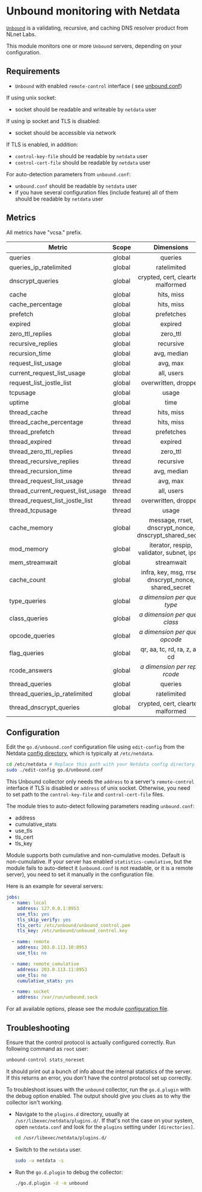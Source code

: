 <!--
title: "Unbound monitoring with Netdata"
description: "Monitor the health and performance of Unbound DNS resolvers with zero configuration, per-second metric granularity, and interactive visualizations."
custom_edit_url: https://github.com/netdata/go.d.plugin/edit/master/modules/unbound/README.md
sidebar_label: "Unbound"
-->

# Unbound monitoring with Netdata

[`Unbound`](https://nlnetlabs.nl/projects/unbound/about/) is a validating, recursive, and caching DNS resolver product
from NLnet Labs.

This module monitors one or more `Unbound` servers, depending on your configuration.

## Requirements

- `Unbound` with enabled `remote-control` interface (
  see [unbound.conf](https://nlnetlabs.nl/documentation/unbound/unbound.conf))

If using unix socket:

- socket should be readable and writeable by `netdata` user

If using ip socket and TLS is disabled:

- socket should be accessible via network

If TLS is enabled, in addition:

- `control-key-file` should be readable by `netdata` user
- `control-cert-file` should be readable by `netdata` user

For auto-detection parameters from `unbound.conf`:

- `unbound.conf` should be readable by `netdata` user
- if you have several configuration files (include feature) all of them should be readable by `netdata` user

## Metrics

All metrics have "vcsa." prefix.

| Metric                            | Scope  |                       Dimensions                       |    Units     |
|-----------------------------------|:------:|:------------------------------------------------------:|:------------:|
| queries                           | global |                        queries                         |   queries    |
| queries_ip_ratelimited            | global |                      ratelimited                       |   queries    |
| dnscrypt_queries                  | global |          crypted, cert, cleartext, malformed           |   queries    |
| cache                             | global |                       hits, miss                       |    events    |
| cache_percentage                  | global |                       hits, miss                       |  percentage  |
| prefetch                          | global |                       prefetches                       |  prefetches  |
| expired                           | global |                        expired                         |   replies    |
| zero_ttl_replies                  | global |                        zero_ttl                        |   replies    |
| recursive_replies                 | global |                       recursive                        |   replies    |
| recursion_time                    | global |                      avg, median                       | milliseconds |
| request_list_usage                | global |                        avg, max                        |   queries    |
| current_request_list_usage        | global |                       all, users                       |   queries    |
| request_list_jostle_list          | global |                  overwritten, dropped                  |   queries    |
| tcpusage                          | global |                         usage                          |   buffers    |
| uptime                            | global |                          time                          |   seconds    |
| thread_cache                      | thread |                       hits, miss                       |    events    |
| thread_cache_percentage           | thread |                       hits, miss                       |  percentage  |
| thread_prefetch                   | thread |                       prefetches                       |  prefetches  |
| thread_expired                    | thread |                        expired                         |   replies    |
| thread_zero_ttl_replies           | thread |                        zero_ttl                        |   replies    |
| thread_recursive_replies          | thread |                       recursive                        |   replies    |
| thread_recursion_time             | thread |                      avg, median                       | milliseconds |
| thread_request_list_usage         | thread |                        avg, max                        |   queries    |
| thread_current_request_list_usage | thread |                       all, users                       |   queries    |
| thread_request_list_jostle_list   | thread |                  overwritten, dropped                  |   queries    |
| thread_tcpusage                   | thread |                         usage                          |   buffers    |
| cache_memory                      | global | message, rrset, dnscrypt_nonce, dnscrypt_shared_secret |      KB      |
| mod_memory                        | global |       iterator, respip, validator, subnet, ipsec       |      KB      |
| mem_streamwait                    | global |                       streamwait                       |      KB      |
| cache_count                       | global | infra, key, msg, rrset, dnscrypt_nonce, shared_secret  |    items     |
| type_queries                      | global |           <i>a dimension per query type</i>            |   queries    |
| class_queries                     | global |           <i>a dimension per query class</i>           |   queries    |
| opcode_queries                    | global |          <i>a dimension per query opcode</i>           |   queries    |
| flag_queries                      | global |             qr, aa, tc, rd, ra, z, ad, cd              |   queries    |
| rcode_answers                     | global |           <i>a dimension per reply rcode</i>           |   replies    |
| thread_queries                    | global |                        queries                         |   queries    |
| thread_queries_ip_ratelimited     | global |                      ratelimited                       |   queries    |
| thread_dnscrypt_queries           | global |          crypted, cert, cleartext, malformed           |   queries    |

## Configuration

Edit the `go.d/unbound.conf` configuration file using `edit-config` from the
Netdata [config directory](https://learn.netdata.cloud/docs/configure/nodes), which is typically at `/etc/netdata`.

```bash
cd /etc/netdata # Replace this path with your Netdata config directory
sudo ./edit-config go.d/unbound.conf
```

This Unbound collector only needs the `address` to a server's `remote-control` interface if TLS is disabled or `address`
of unix socket. Otherwise, you need to set path to the `control-key-file` and `control-cert-file` files.

The module tries to auto-detect following parameters reading `unbound.conf`:

- address
- cumulative_stats
- use_tls
- tls_cert
- tls_key

Module supports both cumulative and non-cumulative modes. Default is non-cumulative. If your server has enabled
`statistics-cumulative`, but the module fails to auto-detect it (`unbound.conf` is not readable, or it is a remote
server), you need to set it manually in the configuration file.

Here is an example for several servers:

```yaml
jobs:
  - name: local
    address: 127.0.0.1:8953
    use_tls: yes
    tls_skip_verify: yes
    tls_cert: /etc/unbound/unbound_control.pem
    tls_key: /etc/unbound/unbound_control.key

  - name: remote
    address: 203.0.113.10:8953
    use_tls: no

  - name: remote_cumulative
    address: 203.0.113.11:8953
    use_tls: no
    cumulative_stats: yes

  - name: socket
    address: /var/run/unbound.sock
```

For all available options, please see the
module [configuration file](https://github.com/netdata/go.d.plugin/blob/master/config/go.d/unbound.conf).

## Troubleshooting

Ensure that the control protocol is actually configured correctly. Run following command as `root` user:

```bash
unbound-control stats_noreset
```

It should print out a bunch of info about the internal statistics of the server. If this returns an error, you don't
have the control protocol set up correctly.

To troubleshoot issues with the `unbound` collector, run the `go.d.plugin` with the debug option enabled. The output
should give you clues as to why the collector isn't working.

- Navigate to the `plugins.d` directory, usually at `/usr/libexec/netdata/plugins.d/`. If that's not the case on
  your system, open `netdata.conf` and look for the `plugins` setting under `[directories]`.

  ```bash
  cd /usr/libexec/netdata/plugins.d/
  ```

- Switch to the `netdata` user.

  ```bash
  sudo -u netdata -s
  ```

- Run the `go.d.plugin` to debug the collector:

  ```bash
  ./go.d.plugin -d -m unbound
  ```
